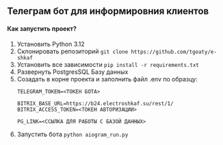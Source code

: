 ## Телеграм бот для информировния клиентов

#### Как запустить проект?

1. Установить Python 3.12
2. Склонировать репозиторий ```git clone https://github.com/tgoaty/e-shkaf```
3. Установить все зависимости ```pip install -r requirements.txt```
4. Развернуть PostgresSQL Базу данных
5. Созадать в корне проекта и заполнить файл .env по образцу:
    ```
    TELEGRAM_TOKEN=<ТОКЕН БОТА>

    BITRIX_BASE_URL=https://b24.electroshkaf.su/rest/1/
    BITRIX_ACCESS_TOKEN=<ТОКЕН АВТОРИЗАЦИИ>

    PG_LINK=<ССЫЛКА ДЛЯ РАБОТЫ С БАЗОЙ ДАННЫХ>
   ```
6. Запустить бота ```python aiogram_run.py```

